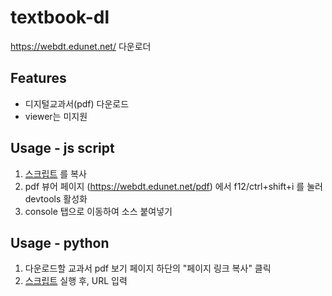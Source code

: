 
# textbook-dl

https://webdt.edunet.net/ 다운로더



## Features

- 디지털교과서(pdf) 다운로드
- viewer는 미지원


## Usage - js script

1. [스크립트](https://raw.githubusercontent.com/yeorinhieut/textbook-dl/main/index.js) 를 복사
2. pdf 뷰어 페이지 (https://webdt.edunet.net/pdf) 에서 f12/ctrl+shift+i 를 눌러 devtools 활성화
3. console 탭으로 이동하여 소스 붙여넣기

## Usage - python

1. 다운로드할 교과서 pdf 보기 페이지 하단의 "페이지 링크 복사" 클릭
2. [스크립트](https://raw.githubusercontent.com/yeorinhieut/textbook-dl/main/download.py) 실행 후, URL 입력
